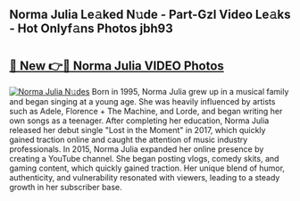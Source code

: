 ## Norma Julia Le𝚊ked N𝚞de - Part-Gzl Video Le𝚊ks - Hot Onlyf𝚊ns Photos jbh93

# <h2><a href="http://ab79770.deff.icu/?id=Norma+Julia">🔗 New 👉🔴 Norma Julia VIDEO Photos</a></h2>

[![Norma Julia N𝚞des](https://i.imgur.com/rIISA9y.gif)](http://ab79770.deff.icu/?id=Norma+Julia)
Born in 1995, Norma Julia grew up in a musical family and began singing at a young age. She was heavily influenced by artists such as Adele, Florence + The Machine, and Lorde, and began writing her own songs as a teenager. After completing her education, Norma Julia released her debut single "Lost in the Moment" in 2017, which quickly gained traction online and caught the attention of music industry professionals. In 2015, Norma Julia expanded her online presence by creating a YouTube channel. She began posting vlogs, comedy skits, and gaming content, which quickly gained traction. Her unique blend of humor, authenticity, and vulnerability resonated with viewers, leading to a steady growth in her subscriber base.
